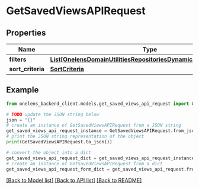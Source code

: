 # GetSavedViewsAPIRequest


## Properties

Name | Type | Description | Notes
------------ | ------------- | ------------- | -------------
**filters** | [**List[OnelensDomainUtilitiesRepositoriesDynamicFiltersFilterCriteria]**](OnelensDomainUtilitiesRepositoriesDynamicFiltersFilterCriteria.md) |  | [optional] 
**sort_criteria** | [**SortCriteria**](SortCriteria.md) |  | [optional] 

## Example

```python
from onelens_backend_client.models.get_saved_views_api_request import GetSavedViewsAPIRequest

# TODO update the JSON string below
json = "{}"
# create an instance of GetSavedViewsAPIRequest from a JSON string
get_saved_views_api_request_instance = GetSavedViewsAPIRequest.from_json(json)
# print the JSON string representation of the object
print(GetSavedViewsAPIRequest.to_json())

# convert the object into a dict
get_saved_views_api_request_dict = get_saved_views_api_request_instance.to_dict()
# create an instance of GetSavedViewsAPIRequest from a dict
get_saved_views_api_request_form_dict = get_saved_views_api_request.from_dict(get_saved_views_api_request_dict)
```
[[Back to Model list]](../README.md#documentation-for-models) [[Back to API list]](../README.md#documentation-for-api-endpoints) [[Back to README]](../README.md)


